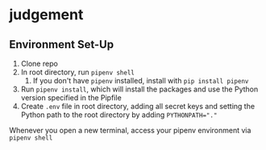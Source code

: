 # judgement

## Environment Set-Up

1. Clone repo
2. In root directory, run `pipenv shell`
   1. If you don't have `pipenv` installed, install with `pip install pipenv`
3. Run `pipenv install`, which will install the packages and use the Python version specified in the Pipfile
4. Create `.env` file in root directory, adding all secret keys and setting the Python path to the root directory by adding `PYTHONPATH="."`

Whenever you open a new terminal, access your pipenv environment via `pipenv shell`
